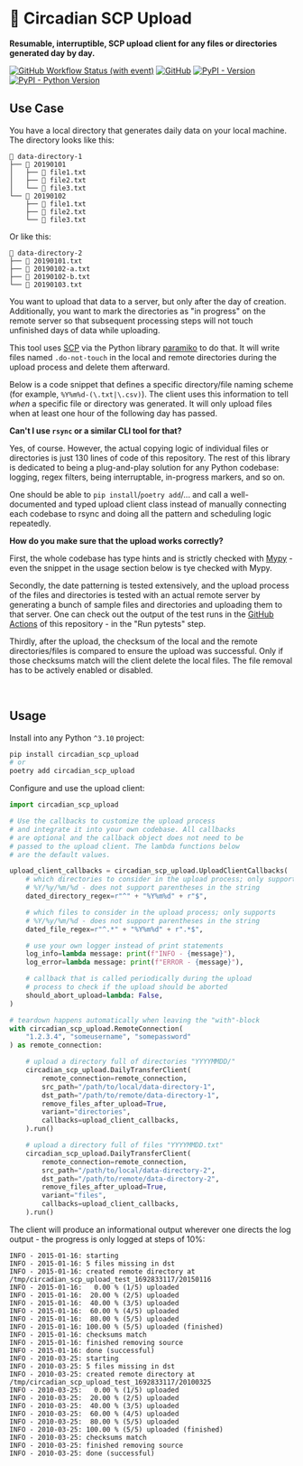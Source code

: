 # 📮 Circadian SCP Upload

**Resumable, interruptible, SCP upload client for any files or directories generated day by day.**

[![GitHub Workflow Status (with event)](https://img.shields.io/github/actions/workflow/status/dostuffthatmatters/circadian-scp-upload/test.yaml?label=tests%20on%20main%20branch)](https://github.com/dostuffthatmatters/circadian-scp-upload/actions/workflows/test.yaml)
[![GitHub](https://img.shields.io/github/license/dostuffthatmatters/circadian-scp-upload?color=f1f5f9)](https://github.com/dostuffthatmatters/circadian-scp-upload/blob/main/LICENSE.md)
[![PyPI - Version](https://img.shields.io/github/v/tag/dostuffthatmatters/circadian-scp-upload?label=version&color=f1f5f9)](https://pypi.org/project/circadian-scp-upload)
[![PyPI - Python Version](https://img.shields.io/pypi/pyversions/circadian_scp_upload?label=supported%20Python%20versions&color=f1f5f9)](https://pypi.org/project/circadian-scp-upload)

## Use Case

You have a local directory that generates daily data on your local machine. The directory looks like this:

```
📁 data-directory-1
├── 📁 20190101
│   ├── 📄 file1.txt
│   ├── 📄 file2.txt
│   └── 📄 file3.txt
└── 📁 20190102
    ├── 📄 file1.txt
    ├── 📄 file2.txt
    └── 📄 file3.txt
```

Or like this:

```
📁 data-directory-2
├── 📄 20190101.txt
├── 📄 20190102-a.txt
├── 📄 20190102-b.txt
└── 📄 20190103.txt
```

You want to upload that data to a server, but only after the day of creation. Additionally, you want to mark the directories as "in progress" on the remote server so that subsequent processing steps will not touch unfinished days of data while uploading.

This tool uses [SCP](https://en.wikipedia.org/wiki/Secure_copy_protocol) via the Python library [paramiko](https://github.com/paramiko/paramiko) to do that. It will write files named `.do-not-touch` in the local and remote directories during the upload process and delete them afterward.

Below is a code snippet that defines a specific directory/file naming scheme (for example, `%Y%m%d-(\.txt|\.csv)`). The client uses this information to tell _when_ a specific file or directory was generated. It will only upload files when at least one hour of the following day has passed.

**Can't I use `rsync` or a similar CLI tool for that?**

Yes, of course. However, the actual copying logic of individual files or directories is just 130 lines of code of this repository. The rest of this library is dedicated to being a plug-and-play solution for any Python codebase: logging, regex filters, being interruptable, in-progress markers, and so on.

One should be able to `pip install`/`poetry add`/... and call a well-documented and typed upload client class instead of manually connecting each codebase to rsync and doing all the pattern and scheduling logic repeatedly.

**How do you make sure that the upload works correctly?**

First, the whole codebase has type hints and is strictly checked with [Mypy](https://github.com/python/mypy) - even the snippet in the usage section below is tye checked with Mypy.

Secondly, the date patterning is tested extensively, and the upload process of the files and directories is tested with an actual remote server by generating a bunch of sample files and directories and uploading them to that server. One can check out the output of the test runs in the [GitHub Actions](https://github.com/dostuffthatmatters/circadian-scp-upload/actions/workflows/test.yaml) of this repository - in the "Run pytests" step.

Thirdly, after the upload, the checksum of the local and the remote directories/files is compared to ensure the upload was successful. Only if those checksums match will the client delete the local files. The file removal has to be actively enabled or disabled.

<br/>

## Usage

Install into any Python `^3.10` project:

```bash
pip install circadian_scp_upload
# or
poetry add circadian_scp_upload
```

Configure and use the upload client:

```python
import circadian_scp_upload

# Use the callbacks to customize the upload process
# and integrate it into your own codebase. All callbacks
# are optional and the callback object does not need to be
# passed to the upload client. The lambda functions below
# are the default values.

upload_client_callbacks = circadian_scp_upload.UploadClientCallbacks(
    # which directories to consider in the upload process; only supports
    # %Y/%y/%m/%d - does not support parentheses in the string
    dated_directory_regex=r"^" + "%Y%m%d" + r"$",

    # which files to consider in the upload process; only supports
    # %Y/%y/%m/%d - does not support parentheses in the string
    dated_file_regex=r"^.*" + "%Y%m%d" + r".*$",

    # use your own logger instead of print statements
    log_info=lambda message: print(f"INFO - {message}"),
    log_error=lambda message: print(f"ERROR - {message}"),

    # callback that is called periodically during the upload
    # process to check if the upload should be aborted
    should_abort_upload=lambda: False,
)

# teardown happens automatically when leaving the "with"-block
with circadian_scp_upload.RemoteConnection(
    "1.2.3.4", "someusername", "somepassword"
) as remote_connection:

    # upload a directory full of directories "YYYYMMDD/"
    circadian_scp_upload.DailyTransferClient(
        remote_connection=remote_connection,
        src_path="/path/to/local/data-directory-1",
        dst_path="/path/to/remote/data-directory-1",
        remove_files_after_upload=True,
        variant="directories",
        callbacks=upload_client_callbacks,
    ).run()

    # upload a directory full of files "YYYYMMDD.txt"
    circadian_scp_upload.DailyTransferClient(
        remote_connection=remote_connection,
        src_path="/path/to/local/data-directory-2",
        dst_path="/path/to/remote/data-directory-2",
        remove_files_after_upload=True,
        variant="files",
        callbacks=upload_client_callbacks,
    ).run()
```

The client will produce an informational output wherever one directs the log output - the progress is only logged at steps of 10%:

```log
INFO - 2015-01-16: starting
INFO - 2015-01-16: 5 files missing in dst
INFO - 2015-01-16: created remote directory at /tmp/circadian_scp_upload_test_1692833117/20150116
INFO - 2015-01-16:   0.00 % (1/5) uploaded
INFO - 2015-01-16:  20.00 % (2/5) uploaded
INFO - 2015-01-16:  40.00 % (3/5) uploaded
INFO - 2015-01-16:  60.00 % (4/5) uploaded
INFO - 2015-01-16:  80.00 % (5/5) uploaded
INFO - 2015-01-16: 100.00 % (5/5) uploaded (finished)
INFO - 2015-01-16: checksums match
INFO - 2015-01-16: finished removing source
INFO - 2015-01-16: done (successful)
INFO - 2010-03-25: starting
INFO - 2010-03-25: 5 files missing in dst
INFO - 2010-03-25: created remote directory at /tmp/circadian_scp_upload_test_1692833117/20100325
INFO - 2010-03-25:   0.00 % (1/5) uploaded
INFO - 2010-03-25:  20.00 % (2/5) uploaded
INFO - 2010-03-25:  40.00 % (3/5) uploaded
INFO - 2010-03-25:  60.00 % (4/5) uploaded
INFO - 2010-03-25:  80.00 % (5/5) uploaded
INFO - 2010-03-25: 100.00 % (5/5) uploaded (finished)
INFO - 2010-03-25: checksums match
INFO - 2010-03-25: finished removing source
INFO - 2010-03-25: done (successful)
```
